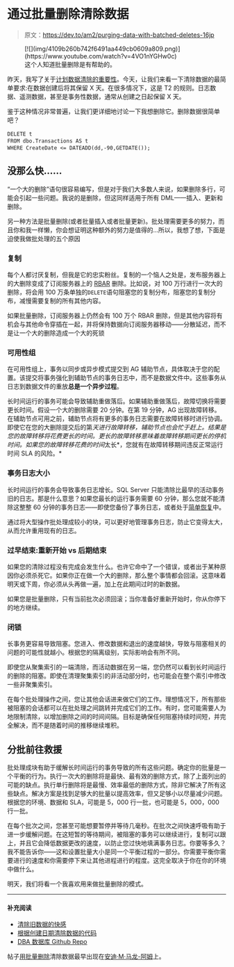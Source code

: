 # 通过批量删除清除数据

> 原文：<https://dev.to/am2/purging-data-with-batched-deletes-16jp>

<figure>[![](img/4109b260b742f6491aa449cb0609a809.png)](https://www.youtube.com/watch?v=4VO1nYGHw0c) 

<figcaption id="caption-attachment-1739">这个人知道批量删除是有帮助的。</figcaption>

</figure>

昨天，我写了关于[计划数据清除的重要性](https://dev.to/2019/04/the-thrill-of-purging-old-data/)。今天，让我们来看一下清除数据的最简单要求:在数据创建后将其保留 X 天。在很多情况下，这是 T2 的规则。日志数据、遥测数据，甚至是事务性数据，通常从创建之日起保留 X 天。

鉴于这种情况非常普遍，让我们更详细地讨论一下我想删除它。删除数据很简单吧？

```
DELETE t 
FROM dbo.Transactions AS t 
WHERE CreateDate <= DATEADD(dd,-90,GETDATE()); 
```

## 没那么快……

“一个大的删除”语句很容易编写，但是对于我们大多数人来说，如果删除多行，可能会引起一些问题。我说的是删除，但这同样适用于所有 DML——插入、更新和删除。

另一种方法是批量删除(或者批量插入或者批量更新)。批处理需要更多的努力，而且你和我一样懒，你会想证明这种额外的努力是值得的…所以，我想了想，下面是迫使我做批处理的五个原因

### 复制

每个人都讨厌复制，但我是它的忠实粉丝。复制的一个恼人之处是，发布服务器上的大删除变成了订阅服务器上的 [RBAR](https://sqlstudies.com/2016/08/17/rbar-vs-batch/) 删除。比如说，对 100 万行进行一次大的删除，将会用 100 万条单独的`DELETE`语句阻塞您的复制分布，阻塞您的复制分布，减慢需要复制的所有其他内容。

如果批量删除，订阅服务器上仍然会有 100 万个 RBAR 删除，但是其他内容将有机会与其他命令穿插在一起，并将保持数据向订阅服务器移动——分散延迟，而不是让一个大的删除造成一个大的死锁

### 可用性组

在可用性组上，事务以同步或异步模式提交到 AG 辅助节点，具体取决于您的配置。该提交将事务强化到辅助节点的事务日志中，而不是数据文件中。这些事务从日志到数据文件的重放**总是一个异步过程**。

长时间运行的事务可能会导致辅助重做落后。如果辅助重做落后，故障切换将需要更长时间。假设一个大的删除需要 20 分钟。在第 19 分钟，AG 出现故障转移。在辅助节点可用之前，辅助节点将有更多的事务日志需要在故障转移时进行协调。即使它在您的大删除提交后的第*天进行故障转移，辅助节点也会忙于赶上。结果是您的故障转移将花费更长的时间。更长的故障转移意味着故障转移期间更长的停机时间。如果您的故障转移花费的时间*太长*，您就有在故障转移期间违反正常运行时间 SLA 的风险。*

### 事务日志大小

长时间运行的事务会导致事务日志增长。SQL Server 只能清除比最早的活动事务旧的日志。那是什么意思？如果您最长的运行事务需要 60 分钟，那么您就不能清除这整整 60 分钟的事务日志——即使您备份了事务日志，或者处于[简单恢复](https://docs.microsoft.com/en-us/sql/relational-databases/backup-restore/recovery-models-sql-server)中。

通过将大型操作批处理成较小的块，可以更好地管理事务日志，防止它变得太大，从而允许重用现有的日志。

### 过早结束:重新开始 vs 后期结束

如果您的清除过程没有完成会发生什么。也许它命中了一个错误，或者出于某种原因你必须杀死它。如果你正在做一个大的删除，那么整个事情都会回滚。这意味着明天或下周，你必须从头再做一遍，加上在此期间过时的新数据。

如果您是批量删除，只有当前批次必须回滚；当你准备好重新开始时，你从你停下的地方继续。

### 闭锁

长事务更容易导致阻塞。您进入、修改数据和退出的速度越快，导致与阻塞相关的问题的可能性就越小。根据您的隔离级别，实际影响会有所不同。

即使您从聚集索引的一端清除，而活动数据在另一端，您仍然可以看到长时间运行的删除的阻塞。即使在清理聚集索引的非活动部分时，也可能会在整个索引中修改一些非聚集索引。

在每个批处理操作之间，您让其他会话进来做它们的工作。理想情况下，所有那些被阻塞的会话都可以在批处理之间跳转并完成它们的工作。有时，您可能需要人为地限制清除，以增加删除之间的时间间隔。目标是确保任何阻塞持续时间短，并完全解决，而不是随着时间的推移继续堆积。

## 分批前往救援

批处理成块有助于缓解长时间运行的事务导致的所有这些问题。确定你的批量是一个平衡的行为。执行一次大的删除将是最快、最有效的删除方式，除了上面列出的可能的缺点。执行单行删除将是最慢、效率最低的删除方式，除非它解决了所有这些缺点。解决方案是找到足够大的批量以提高效率，但又足够小以尽量减少问题。根据您的环境、数据和 SLA，可能是 5，000 行一批，也可能是 5，000，000 行一批。

在每个批次之间，您甚至可能想要暂停并等待几毫秒。在批次之间快速呼吸有助于进一步缓解问题。在这短暂的等待期间，被阻塞的事务可以继续进行，复制可以跟上，并且它会降低数据更改的速度，以防止您过快地填满事务日志。你要等多久？我不能告诉你——这和设置批量大小是同一个平衡过程的一部分。你需要平衡你需要进行的速度和你需要停下来让其他进程进行的程度。这完全取决于你在你的环境中做什么。

明天，我们将看一个我喜欢用来做批量删除的模式。

* * *

#### 补充阅读

*   [清除旧数据的快感](https://dev.to/2019/04/the-thrill-of-purging-old-data/)
*   [根据创建日期清除数据的代码](https://dev.to/2019/04/code-to-purge-data-on-creation-date/)
*   [DBA 数据库 Github Repo](https://github.com/amtwo/dba-database)

帖子[用批量删除](https://am2.co/2019/04/purging-data-with-batched-deletes/)清除数据最早出现在[安迪·M·马龙-阿姆](https://am2.co)上。